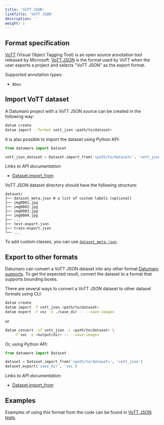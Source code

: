```yaml
---
title: 'VoTT JSON'
linkTitle: 'VoTT JSON'
description: ''
weight: 1
---
```


## Format specification

[VoTT](https://github.com/microsoft/VoTT) (Visual Object Tagging Tool) is
an open source annotation tool released by Microsoft.
[VoTT JSON](https://roboflow.com/formats/vott-json) is the format used by VoTT
when the user exports a project and selects "VoTT JSON" as the export format.

Supported annotation types:
- `Bbox`

## Import VoTT dataset

A Datumaro project with a VoTT JSON source can be created in the following way:

```bash
datum create
datum import --format vott_json <path/to/dataset>
```

It is also possible to import the dataset using Python API:

```python
from datumaro import Dataset

vott_json_dataset = Dataset.import_from('<path/to/dataset>', 'vott_json')
```

_Links to API documentation:_
- [Dataset.import_from][]

VoTT JSON dataset directory should have the following structure:

<!--lint disable fenced-code-flag-->
```
dataset/
├── dataset_meta.json # a list of custom labels (optional)
├── img0001.jpg
├── img0002.jpg
├── img0003.jpg
├── img0004.jpg
├── ...
├── test-export.json
├── train-export.json
└── ...
```

To add custom classes, you can use [`dataset_meta.json`](/docs/user-manual/supported_formats/#dataset-meta-file).

## Export to other formats

Datumaro can convert a VoTT JSON dataset into any other format [Datumaro supports](/docs/user-manual/supported_formats/).
To get the expected result, convert the dataset to a format
that supports bounding boxes.

There are several ways to convert a VoTT JSON dataset to other dataset
formats using CLI:

```bash
datum create
datum import -f vott_json <path/to/dataset>
datum export -f voc -o ./save_dir -- --save-images
```
or
``` bash
datum convert -if vott_json -i <path/to/dataset> \
    -f voc -o <output/dir> -- --save-images
```

Or, using Python API:

```python
from datumaro import Dataset

dataset = Dataset.import_from('<path/to/dataset>', 'vott_json')
dataset.export('save_dir', 'voc')
```

_Links to API documentation:_
- [Dataset.import_from][]

## Examples

Examples of using this format from the code can be found in
[VoTT JSON tests](https://github.com/openvinotoolkit/datumaro/blob/develop/tests/test_vott_json_format.py).

[Dataset.import_from]: /api/api/components/components/datumaro.components.dataset.html#datumaro.components.dataset.Dataset.import_from
